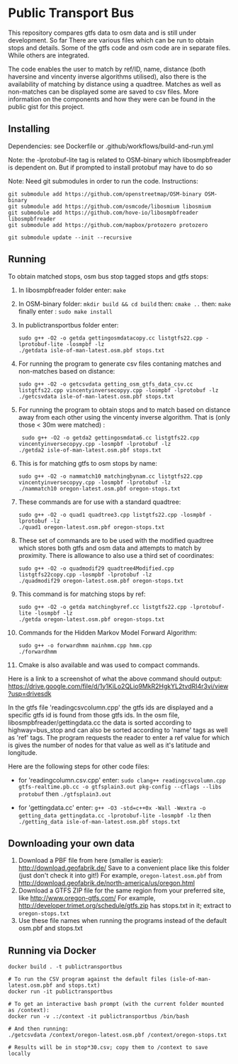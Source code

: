 # Public Transport Bus

This repository compares gtfs data to osm data and is still under development. So far There are various files which can be run to obtain stops and details. Some of the  gtfs code and osm code are in separate files. While others are integrated. 
 

The code enables the user to match by ref/ID, name, distance (both haversine and vincenty inverse algorithms utilised), also there is the availability of matching by distance using a quadtree. Matches as well as non-matches can be displayed some are saved to csv files. More information on the components and how they were can be found in the public gist for this project.


## Installing

Dependencies: see Dockerfile or .github/workflows/build-and-run.yml

Note: the -lprotobuf-lite tag is related to OSM-binary which libosmpbfreader is dependent on. But if prompted to install protobuf may have to do so

Note: Need git submodules in order to run the code. Instructions: 

```
git submodule add https://github.com/openstreetmap/OSM-binary OSM-binary
git submodule add https://github.com/osmcode/libosmium libosmium
git submodule add https://github.com/hove-io/libosmpbfreader libosmpbfreader
git submodule add https://github.com/mapbox/protozero protozero

git submodule update --init --recursive
```

## Running

To obtain matched stops, osm bus stop tagged stops and gtfs stops:
1. In libosmpbfreader folder enter: ``make``
2. In OSM-binary folder: ``mkdir build && cd build``  then: ``cmake ..``   then: ``make`` finally enter : ``sudo make install``
3. In publictransportbus folder enter: 
    ```
    sudo g++ -O2 -o getda gettingosmdatacopy.cc listgtfs22.cpp -lprotobuf-lite -losmpbf -lz
    ./getdata isle-of-man-latest.osm.pbf stops.txt
    ```
4. For running the program to generate csv files contaning matches and non-matches based on distance: 
   ```
   sudo g++ -O2 -o getcsvdata getting_osm_gtfs_data_csv.cc listgtfs22.cpp vincentyinversecopyy.cpp -losmpbf -lprotobuf -lz
   ./getcsvdata isle-of-man-latest.osm.pbf stops.txt
   ```
5. For running the program to obtain stops and to match based on distance away from each other using the vincenty inverse algorithm. That is (only those < 30m were matched) :
   ```
    sudo g++ -O2 -o getda2 gettingosmdata6.cc listgtfs22.cpp vincentyinversecopyy.cpp -losmpbf -lprotobuf -lz
   ./getda2 isle-of-man-latest.osm.pbf stops.txt
   ```
6. This is for matching gtfs to osm stops by name:
    ```
    sudo g++ -O2 -o nammatch10 matchingbynam.cc listgtfs22.cpp vincentyinversecopyy.cpp -losmpbf -lprotobuf -lz
    ./nammatch10 oregon-latest.osm.pbf oregon-stops.txt
    ```
7. These commands are for use with a standard quadtree:
   ```
   sudo g++ -O2 -o quad1 quadtree3.cpp listgtfs22.cpp -losmpbf -lprotobuf -lz
   ./quad1 oregon-latest.osm.pbf oregon-stops.txt
   ```
8. These set of commands are to be used with the modified quadtree which stores both gtfs and osm data and attempts to match by proximity. There is allowance to also use a third set of coordinates:
     ```
     sudo g++ -O2 -o quadmodif29 quadtree4Modified.cpp listgtfs22copy.cpp -losmpbf -lprotobuf -lz
     ./quadmodif29 oregon-latest.osm.pbf oregon-stops.txt
     ```
9.  This command is for matching stops by ref: 
     ```
     sudo g++ -O2 -o getda matchingbyref.cc listgtfs22.cpp -lprotobuf-lite -losmpbf -lz
     ./getda oregon-latest.osm.pbf oregon-stops.txt
     ```

10. Commands for the Hidden Markov Model Forward Algorithm: 
     ```
     sudo g++ -o forwardhmm mainhmm.cpp hmm.cpp
     ./forwardhmm
     ```
11. Cmake is also available and was used to compact commands.

Here is a link to a screenshot of what the above command should output: https://drive.google.com/file/d/1y1KiLo2QLio9MkR2HgkYL2tvdRI4r3vi/view?usp=drivesdk

In the gtfs file 'readingcsvcolumn.cpp' the gtfs ids are displayed and a specific gtfs id is found from those gtfs ids. In the osm file, libosmpbfreader/gettingdata.cc the data is sorted according to highway=bus_stop and can also be sorted according to 'name' tags as well as 'ref' tags.
The program requests the reader to enter a ref value for which is gives the number of nodes for that value as well as it's latitude and longitude.

Here are the following steps for other code files: 
- for 'readingcolumn.csv.cpp' enter: ``sudo clang++ readingcsvcolumn.cpp gtfs-realtime.pb.cc -o gtfsplain3.out pkg-config --cflags --libs protobuf`` then ``./gtfsplain3.out``

- for 'gettingdata.cc' enter: ``g++ -O3 -std=c++0x -Wall -Wextra -o getting_data gettingdata.cc -lprotobuf-lite -losmpbf -lz`` then ``./getting_data isle-of-man-latest.osm.pbf stops.txt``

## Downloading your own data

1. Download a PBF file from here (smaller is easier): http://download.geofabrik.de/
   Save to a convenient place like this folder (just don't check it into git!)
   For example, `oregon-latest.osm.pbf` from http://download.geofabrik.de/north-america/us/oregon.html
2. Download a GTFS ZIP file for the same region from your preferred site, like http://www.oregon-gtfs.com/
   For example, http://developer.trimet.org/schedule/gtfs.zip has stops.txt in it; extract to `oregon-stops.txt`
3. Use these file names when running the programs instead of the default osm.pbf and stops.txt

## Running via Docker

```
docker build . -t publictransportbus

# To run the CSV program against the default files (isle-of-man-latest.osm.pbf and stops.txt)
docker run -it publictransportbus

# To get an interactive bash prompt (with the current folder mounted as /context):
docker run -v .:/context -it publictransportbus /bin/bash

# And then running:
./getcsvdata /context/oregon-latest.osm.pbf /context/oregon-stops.txt

# Results will be in stop*30.csv; copy them to /context to save locally
```
